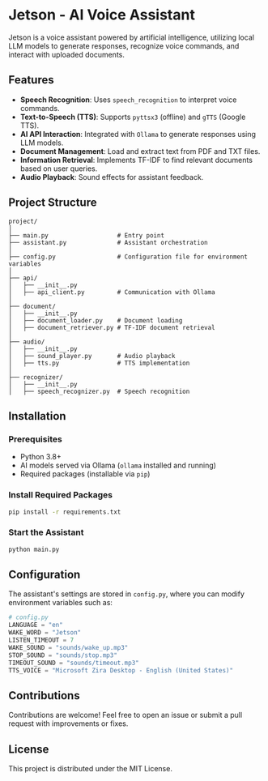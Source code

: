 # Jetson - AI Voice Assistant

Jetson is a voice assistant powered by artificial intelligence, utilizing local LLM models to generate responses, recognize voice commands, and interact with uploaded documents.

## Features

- **Speech Recognition**: Uses `speech_recognition` to interpret voice commands.
- **Text-to-Speech (TTS)**: Supports `pyttsx3` (offline) and `gTTS` (Google TTS).
- **AI API Interaction**: Integrated with `Ollama` to generate responses using LLM models.
- **Document Management**: Load and extract text from PDF and TXT files.
- **Information Retrieval**: Implements TF-IDF to find relevant documents based on user queries.
- **Audio Playback**: Sound effects for assistant feedback.

## Project Structure

```
project/
│
├── main.py                   # Entry point
├── assistant.py              # Assistant orchestration
│
├── config.py                 # Configuration file for environment variables
│
├── api/
│   ├── __init__.py
│   ├── api_client.py         # Communication with Ollama
│
├── document/
│   ├── __init__.py
│   ├── document_loader.py    # Document loading
│   ├── document_retriever.py # TF-IDF document retrieval
│
├── audio/
│   ├── __init__.py
│   ├── sound_player.py       # Audio playback
│   ├── tts.py                # TTS implementation
│
├── recognizer/
│   ├── __init__.py
│   ├── speech_recognizer.py  # Speech recognition
```

## Installation

### Prerequisites

- Python 3.8+
- AI models served via Ollama (`ollama` installed and running)
- Required packages (installable via `pip`)

### Install Required Packages

```bash
pip install -r requirements.txt
```

### Start the Assistant

```bash
python main.py
```

## Configuration

The assistant's settings are stored in `config.py`, where you can modify environment variables such as:

```python
# config.py
LANGUAGE = "en"
WAKE_WORD = "Jetson"
LISTEN_TIMEOUT = 7
WAKE_SOUND = "sounds/wake_up.mp3"
STOP_SOUND = "sounds/stop.mp3"
TIMEOUT_SOUND = "sounds/timeout.mp3"
TTS_VOICE = "Microsoft Zira Desktop - English (United States)"
```

## Contributions

Contributions are welcome! Feel free to open an issue or submit a pull request with improvements or fixes.

## License

This project is distributed under the MIT License.
